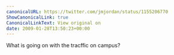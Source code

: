 ```yaml
---
canonicalURL: https://twitter.com/jmjordan/status/1155206770
ShowCanonicalLink: true
CanonicalLinkText: View original on
date: 2009-01-28T13:50:23+00:00
---
```

What is going on with the tracffic on campus?